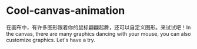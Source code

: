 # Cool-canvas-animation
在画布中，有许多图形跟着你的鼠标翩翩起舞，还可以自定义图形。来试试吧！In the canvas, there are many graphics dancing with your mouse, you can also customize graphics. Let's have a try.
